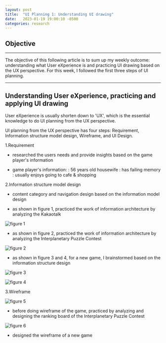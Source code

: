 ```yaml
---
layout: post
title:  "UI Planning 1: Understanding UI drawing"
date:   2023-01-19 19:00:10 -0500
categories: research
---
```


## Objective

---
The objective of this following article is to sum up my weekly outcome: understanding what User eXperience is and practicing UI drawing based on the UX perspective. For this week, I followed the first three steps of UI planning.

---

## Understanding User eXperience, practicing and applying UI drawing

User eXperience is usually shorten down to 'UX', which is the essential knowledge to do UI planning from the UX perspective.

UI planning from the UX perspective has four steps: Requirement, Information structure model design, Wireframe, and UI Design.

1.Requirement

- researched the users needs and provide insights based on the game player's information

- game player's information:
: 56 years old housewife
: has failing memory
: usually enjoys going to cafe & shopping

2.Information structure model design

- content category and navigation design based on the information model design

- as shown in figure 1, practiced the work of information architecture by analyzing the Kakaotalk

![figure 1](https://res.cloudinary.com/da7rg3ojv/image/upload/v1674266340/%EC%8A%A4%ED%81%AC%EB%A6%B0%EC%83%B7_2023-01-20_%EC%98%A4%ED%9B%84_8.58.40_a0oe24.png)

- as shown in figure 2, practiced the work of information architecture by analyzing the Interplanetary Puzzle Contest

![figure 2](https://res.cloudinary.com/da7rg3ojv/image/upload/v1674267541/%EC%8A%A4%ED%81%AC%EB%A6%B0%EC%83%B7_2023-01-20_%EC%98%A4%ED%9B%84_9.18.57_mltxf2.png)

- as shown in figure 3 and 4, for a new game, I brainstormed based on the information structure design

![figure 3](https://res.cloudinary.com/da7rg3ojv/image/upload/v1674268282/%EC%8A%A4%ED%81%AC%EB%A6%B0%EC%83%B7_2023-01-20_%EC%98%A4%ED%9B%84_9.31.16_mevzrt.png)

![figure 4](https://res.cloudinary.com/da7rg3ojv/image/upload/v1674267162/%EC%8A%A4%ED%81%AC%EB%A6%B0%EC%83%B7_2023-01-20_%EC%98%A4%ED%9B%84_9.12.37_svvmhg.png)

3.Wireframe

![figure 5](https://res.cloudinary.com/da7rg3ojv/image/upload/v1674267966/%EC%8A%A4%ED%81%AC%EB%A6%B0%EC%83%B7_2023-01-20_%EC%98%A4%ED%9B%84_9.26.00_xpy03z.png)

- before doing wireframe of the game, practiced by analyzing and designing the ranking board of the Interplanetary Puzzle Contest

![figure 6](https://res.cloudinary.com/da7rg3ojv/image/upload/v1674268726/%EC%8A%A4%ED%81%AC%EB%A6%B0%EC%83%B7_2023-01-20_%EC%98%A4%ED%9B%84_9.38.41_pq7giq.png)

- designed the wireframe of a new game
